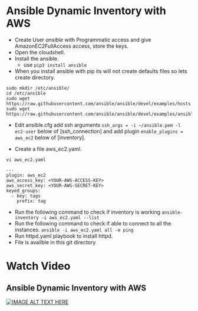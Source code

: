 # Ansible Dynamic Inventory with AWS
* Create User *ansible* with Programmatic access and give AmazonEC2FullAccess access, store the keys.
* Open the cloudshell.
* Install the ansible.
  - use `pip3 install ansible`
* When you install ansible with pip its will not create defaults files so lets create directory.
```
sudo mkdir /etc/ansible/
cd /etc/ansible
sudo wget https://raw.githubusercontent.com/ansible/ansible/devel/examples/hosts
sudo wget https://raw.githubusercontent.com/ansible/ansible/devel/examples/ansible.cfg

```
* Edit ansible.cfg add ssh arguments `ssh_args = -i ~/ansible.pem -l ec2-user` below of [ssh_connection] 
and add plugin `enable_plugins = aws_ec2` below of \[inventory].


* Create a file aws_ec2.yaml.

```vi aws_ec2.yaml```

```
---
plugin: aws_ec2
aws_access_key: <YOUR-AWS-ACCESS-KEY>
aws_secret_key: <YOUR-AWS-SECRET-KEY>
keyed_groups:
  - key: tags
    prefix: tag
```
 * Run the following command to check if inventory is working 
 `ansible-inventory -i aws_ec2.yaml --list`
 * Run the following command to check if able to connect to all the instances.
 `ansible -i aws_ec2.yaml all -m ping`
 * Run httpd.yaml playbook to install httpd.
 * File is availble in this git directory

# Watch Video
 ## Ansible Dynamic Inventory with AWS
[![IMAGE ALT TEXT HERE](https://github.com/shambanna-u/Ansible/blob/main/images/aws.PNG)](https://youtu.be/ZI33JGWzvf4)
